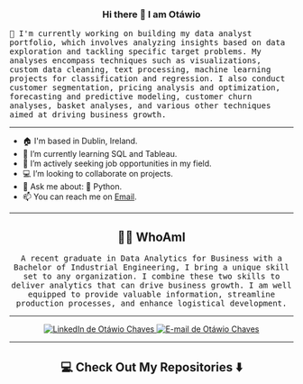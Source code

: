 ### <p align='center'> Hi there 👋 I am Otáwio</p>

  <samp>🔭 I'm currently working on building my data analyst portfolio, which involves analyzing insights based on data exploration and tackling specific target problems. My analyses encompass techniques such as visualizations, custom data cleaning, text processing, machine learning projects for classification and regression. I also conduct customer segmentation, pricing analysis and optimization, forecasting and predictive modeling, customer churn analyses, basket analyses, and various other techniques aimed at driving business growth.</samp>
</p>

---

- 🏠 I'm based in Dublin, Ireland.
- 🌱 I’m currently learning SQL and Tableau.
- 💼 I’m actively seeking job opportunities in my field.
- 💻 I’m looking to collaborate on projects.
- 💬 Ask me about: 🐍 Python.
- 📫 You can reach me on [Email](otawiochaves@icloud.com).

---

<h2 align="center">👨‍💻 WhoAmI</h2>
<p align="center">
  <samp>A recent graduate in Data Analytics for Business with a Bachelor of Industrial Engineering, I bring a unique skill set to any organization. I combine these two skills to deliver analytics that can drive business growth. I am well equipped to provide valuable information, streamline production processes, and enhance logistical development.</samp>
</p>

---

<!-- Contact Me section-->
<p align="center">
  <a href="https://www.linkedin.com/in/ot%C3%A1wio-chaves-849b71278/">
    <img src="https://img.shields.io/badge/LinkedIn-Otáwio-purple?label=LinkedIn&logo=linkedin&style=for-the-badge&color=blue" alt="LinkedIn de Otáwio Chaves"/>
  </a>
  <a href="mailto:otawiochaves@icloud.com">
      <img
      src="https://img.shields.io/badge/Gmail-otawiochaves@icloud.com-purple?label=E-mail&logo=gmail&style=for-the-badge&color=blue" alt="E-mail de Otáwio Chaves"/>
 </a>
</p>

---

<h2 align="center">💻 Check Out My Repositories ⬇️ </h2>
